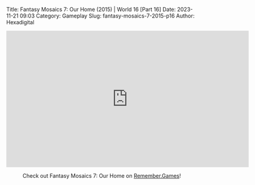 Title: Fantasy Mosaics 7: Our Home (2015) | World 16 [Part 16]
Date: 2023-11-21 09:03
Category: Gameplay
Slug: fantasy-mosaics-7-2015-p16
Author: Hexadigital

<center><iframe src="https://www.youtube.com/embed/HW2cbFOU4ck?feature=oembed" allow="accelerometer; autoplay; encrypted-media; gyroscope; picture-in-picture" width="640" height="360" frameborder="0"></iframe>

Check out Fantasy Mosaics 7: Our Home on [Remember.Games](https://remember.games/game/7627/fantasy-mosaics-7-our-home/)!</center>